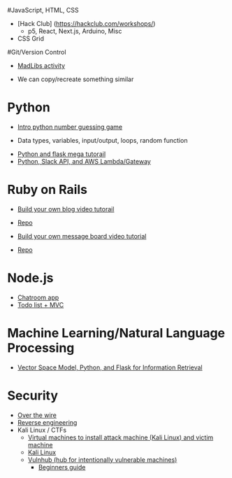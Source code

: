 #JavaScript, HTML, CSS
* [Hack Club] (https://hackclub.com/workshops/)
  - p5, React, Next.js, Arduino, Misc
* CSS Grid

 
 #Git/Version Control
 * [MadLibs activity](https://github.com/yale-mgt-656-fall-2018/client-side-madlibs)
  - We can copy/recreate something similar
 
 # Python
 * [Intro python number guessing game](https://github.com/rachelbari/number_guesser_python)
  - Data types, variables, input/output, loops, random function
 * [Python and flask mega tutorail](https://github.com/miguelgrinberg/microblog)
 * [Python, Slack API, and AWS Lambda/Gateway](https://chatbotslife.com/write-a-serverless-slack-chat-bot-using-aws-e2d2432c380e)
 
 # Ruby on Rails
 * [Build your own blog video tutorail](https://www.youtube.com/watch?v=WIozWpjEgrE)
  - [Repo](https://github.com/rachelbari/devtips_blog)
 * [Build your own message board video tutorial](https://www.youtube.com/watch?v=wODY11lM7wk)
  - [Repo](https://github.com/RyanHemrick/Message-Board)
  
 # Node.js
 * [Chatroom app](https://github.com/yale-cpsc-213-spring-2018/in-class-chat-demo)
 * [Todo list + MVC](https://github.com/mjklineman/todolist)
  
 # Machine Learning/Natural Language Processing
 * [Vector Space Model, Python, and Flask for Information Retrieval](https://github.com/rachelbari/CAPEC-Information-Retrieval)
 
  # Security
  * [Over the wire](http://overthewire.org/wargames/bandit/bandit0.html)
  * [Reverse engineering](https://malwareunicorn.org/#/workshops)
  * Kali Linux / CTFs
    - [Virtual machines to install attack machine (Kali Linux) and victim machine](https://www.oracle.com/virtualization/technologies/vm/downloads/virtualbox-downloads.html)
    - [Kali Linux](https://www.offensive-security.com/kali-linux-vm-vmware-virtualbox-image-download/)
    - [Vulnhub (hub for intentionally vulnerable machines)](https://www.vulnhub.com/)
      - [Beginners guide](https://medium.com/@gavinloughridge/a-beginners-guide-to-vulnhub-part-1-52b06466635d)
   
    
    
